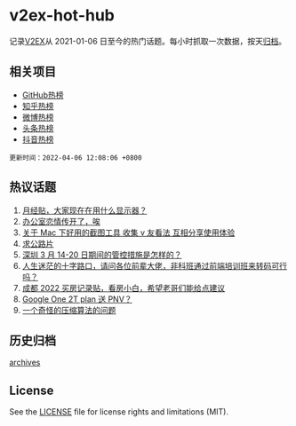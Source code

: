 # v2ex-hot-hub

 记录[V2EX](https://www.v2ex.com/)从 2021-01-06 日至今的热门话题。每小时抓取一次数据，按天[归档](archives)。
 
 ## 相关项目

- [GitHub热榜](https://github.com/snaildev/github-hot-hub)
- [知乎热榜](https://github.com/snaildev/zhihu-hot-hub)
- [微博热榜](https://github.com/snaildev/weibo-hot-hub)
- [头条热榜](https://github.com/snaildev/toutiao-hot-hub)
- [抖音热榜](https://github.com/snaildev/douyin-hot-hub)


 `更新时间：2022-04-06 12:08:06 +0800`

## 热议话题

1. [月经贴，大家现在在用什么显示器？](https://www.v2ex.com/t/845036)
1. [办公室恋情传开了，唉](https://www.v2ex.com/t/845066)
1. [关于 Mac 下好用的截图工具 收集 v 友看法 互相分享使用体验](https://www.v2ex.com/t/845041)
1. [求公路片](https://www.v2ex.com/t/845133)
1. [深圳 3 月 14-20 日期间的管控措施是怎样的？](https://www.v2ex.com/t/845034)
1. [人生迷茫的十字路口，请问各位前辈大佬，非科班通过前端培训班来转码可行吗？](https://www.v2ex.com/t/845061)
1. [成都 2022 买房记录贴，看房小白，希望老哥们能给点建议](https://www.v2ex.com/t/845003)
1. [Google One 2T plan 送 PNV？](https://www.v2ex.com/t/845017)
1. [一个奇怪的压缩算法的问题](https://www.v2ex.com/t/845022)

## 历史归档

[archives](archives)

## License

See the [LICENSE](LICENSE) file for license rights and limitations (MIT).
